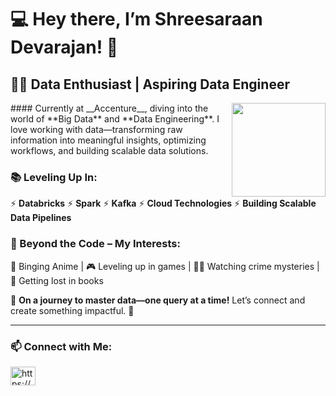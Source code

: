 # 💻 Hey there, I’m Shreesaraan Devarajan! 🚀
## 👨‍💻 Data Enthusiast | Aspiring Data Engineer  
<img align="right" height="150" src="https://media4.giphy.com/media/v1.Y2lkPTc5MGI3NjExcWE1djJwcHMxZG9ia2ZhbnY3NzEwNTFiNmdyMHhqMDNyOTQxeXZyaCZlcD12MV9pbnRlcm5hbF9naWZfYnlfaWQmY3Q9Zw/lHfxDepSGlzom6f65K/giphy.gif"/>
####
Currently at __Accenture__, diving into the world of **Big Data** and **Data Engineering**. I love working with data—transforming raw information into meaningful insights, optimizing workflows, and building scalable data solutions.

### 📚 Leveling Up In:  
⚡ **Databricks**    ⚡ **Spark**   ⚡ **Kafka**   ⚡ **Cloud Technologies**   ⚡ **Building Scalable Data Pipelines**  

### 🎯 Beyond the Code – My Interests:  
🎥 Binging Anime | 🎮 Leveling up in games | 🕵️‍♂️ Watching crime mysteries | 📖 Getting lost in books   

🌟 **On a journey to master data—one query at a time!** Let’s connect and create something impactful. 🚀  

---

### 📫 Connect with Me:  
<a href="https://linkedin.com/in/https://www.linkedin.com/in/shreesaraan-devarajan/" target="blank"><img align="center" src="https://raw.githubusercontent.com/rahuldkjain/github-profile-readme-generator/master/src/images/icons/Social/linked-in-alt.svg" alt="https://www.linkedin.com/in/shreesaraan-devarajan/" height="30" width="40" /></a>
</p>
